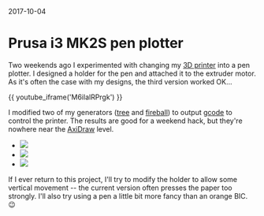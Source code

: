 2017-10-04

Prusa i3 MK2S pen plotter
=========================

Two weekends ago I experimented with changing my [3D printer][] into
a pen plotter. I designed a holder for the pen and attached it to the
extruder motor. As it's often the case with my designs, the third
version worked OK...

{{ youtube_iframe('M6ilalRPrgk') }}

I modified two of my generators ([tree][] and [fireball][]) to output
[gcode][] to control the printer. The results are good for a weekend
hack, but they're nowhere near the [AxiDraw][] level.

- ![](test.jpg)
- ![](tree.jpg)
- ![](fireball.jpg)

If I ever return to this project, I'll try to modify the holder to allow
some vertical movement -- the current version often presses the paper
too strongly. I'll also try using a pen a little bit more fancy than an
orange BIC. 😉

  [3D printer]: /posts/prusa
  [gcode]: https://en.wikipedia.org/wiki/G-code
  [AxiDraw]: https://www.axidraw.com/
  [tree]: /posts/procedural-trees
  [fireball]: /summer-of-creative-coding
